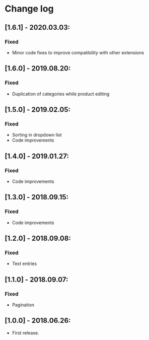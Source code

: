 # Change log

## [1.6.1] - 2020.03.03:
### Fixed
- Minor code fixes to improve compatibility with other extensions

## [1.6.0] - 2019.08.20:
### Fixed
- Duplication of categories while product editing

## [1.5.0] - 2019.02.05:
### Fixed
- Sorting in dropdown list
- Code improvements

## [1.4.0] - 2019.01.27:
### Fixed
- Code improvements

## [1.3.0] - 2018.09.15:
### Fixed
- Code improvements

## [1.2.0] - 2018.09.08:
### Fixed
- Text entries

## [1.1.0] - 2018.09.07:
### Fixed
- Pagination

## [1.0.0] - 2018.06.26:
- First release.

